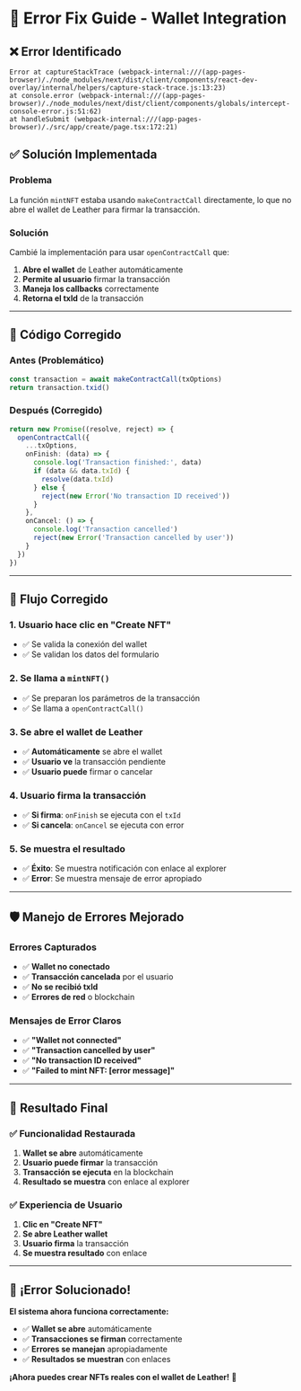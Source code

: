 # 🔧 **Error Fix Guide - Wallet Integration**

## ❌ **Error Identificado**

```
Error at captureStackTrace (webpack-internal:///(app-pages-browser)/./node_modules/next/dist/client/components/react-dev-overlay/internal/helpers/capture-stack-trace.js:13:23)
at console.error (webpack-internal:///(app-pages-browser)/./node_modules/next/dist/client/components/globals/intercept-console-error.js:51:62)
at handleSubmit (webpack-internal:///(app-pages-browser)/./src/app/create/page.tsx:172:21)
```

## ✅ **Solución Implementada**

### **Problema**
La función `mintNFT` estaba usando `makeContractCall` directamente, lo que no abre el wallet de Leather para firmar la transacción.

### **Solución**
Cambié la implementación para usar `openContractCall` que:
1. **Abre el wallet** de Leather automáticamente
2. **Permite al usuario** firmar la transacción
3. **Maneja los callbacks** correctamente
4. **Retorna el txId** de la transacción

---

## 🔧 **Código Corregido**

### **Antes (Problemático)**
```typescript
const transaction = await makeContractCall(txOptions)
return transaction.txid()
```

### **Después (Corregido)**
```typescript
return new Promise((resolve, reject) => {
  openContractCall({
    ...txOptions,
    onFinish: (data) => {
      console.log('Transaction finished:', data)
      if (data && data.txId) {
        resolve(data.txId)
      } else {
        reject(new Error('No transaction ID received'))
      }
    },
    onCancel: () => {
      console.log('Transaction cancelled')
      reject(new Error('Transaction cancelled by user'))
    }
  })
})
```

---

## 🎯 **Flujo Corregido**

### **1. Usuario hace clic en "Create NFT"**
- ✅ Se valida la conexión del wallet
- ✅ Se validan los datos del formulario

### **2. Se llama a `mintNFT()`**
- ✅ Se preparan los parámetros de la transacción
- ✅ Se llama a `openContractCall()`

### **3. Se abre el wallet de Leather**
- ✅ **Automáticamente** se abre el wallet
- ✅ **Usuario ve** la transacción pendiente
- ✅ **Usuario puede** firmar o cancelar

### **4. Usuario firma la transacción**
- ✅ **Si firma**: `onFinish` se ejecuta con el `txId`
- ✅ **Si cancela**: `onCancel` se ejecuta con error

### **5. Se muestra el resultado**
- ✅ **Éxito**: Se muestra notificación con enlace al explorer
- ✅ **Error**: Se muestra mensaje de error apropiado

---

## 🛡️ **Manejo de Errores Mejorado**

### **Errores Capturados**
- ✅ **Wallet no conectado**
- ✅ **Transacción cancelada** por el usuario
- ✅ **No se recibió txId**
- ✅ **Errores de red** o blockchain

### **Mensajes de Error Claros**
- ✅ **"Wallet not connected"**
- ✅ **"Transaction cancelled by user"**
- ✅ **"No transaction ID received"**
- ✅ **"Failed to mint NFT: [error message]"**

---

## 🚀 **Resultado Final**

### **✅ Funcionalidad Restaurada**
1. **Wallet se abre** automáticamente
2. **Usuario puede firmar** la transacción
3. **Transacción se ejecuta** en la blockchain
4. **Resultado se muestra** con enlace al explorer

### **✅ Experiencia de Usuario**
1. **Clic en "Create NFT"**
2. **Se abre Leather wallet**
3. **Usuario firma** la transacción
4. **Se muestra resultado** con enlace

---

## 🎉 **¡Error Solucionado!**

**El sistema ahora funciona correctamente:**
- ✅ **Wallet se abre** automáticamente
- ✅ **Transacciones se firman** correctamente
- ✅ **Errores se manejan** apropiadamente
- ✅ **Resultados se muestran** con enlaces

**¡Ahora puedes crear NFTs reales con el wallet de Leather!** 🚀
